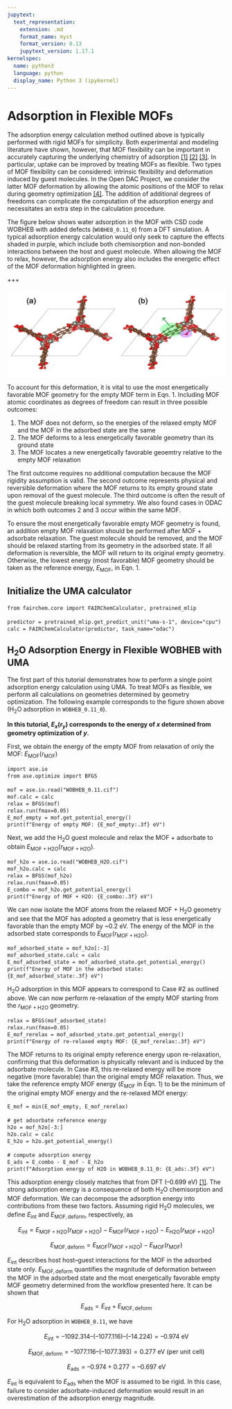 ```yaml
---
jupytext:
  text_representation:
    extension: .md
    format_name: myst
    format_version: 0.13
    jupytext_version: 1.17.1
kernelspec:
  name: python3
  language: python
  display_name: Python 3 (ipykernel)
---
```


Adsorption in Flexible MOFs
======================================================


The adsorption energy calculation method outlined above is typically performed with rigid MOFs for simplicity. Both experimental and modeling literature have shown, however, that MOF flexibility can be important in accurately capturing the underlying chemistry of adsorption [[1]](https://arxiv.org/abs/2506.09256) [[2]](https://pubs.acs.org/doi/10.1021/jacs.7b01688) [[3]](https://www.nature.com/articles/nature15732). In particular, uptake can be improved by treating MOFs as flexible. Two types of MOF flexibility can be considered: intrinsic flexibility and deformation induced by guest molecules. In the Open DAC Project, we consider the latter MOF deformation by allowing the atomic positions of the MOF to relax during geometry optimization [[4]](https://pubs.acs.org/doi/10.1021/acscentsci.3c01629). The addition of additional degrees of freedoms can complicate the computation of the adsorption energy and necessitates an extra step in the calculation procedure.

The figure below shows water adsorption in the MOF with CSD code WOBHEB with added defects (`WOBHEB_0.11_0`) from a DFT simulation. A typical adsorption energy calculation would only seek to capture the effects shaded in purple, which include both chemisorption and non-bonded interactions between the host and guest molecule. When allowing the MOF to relax, however, the adsorption energy also includes the energetic effect of the MOF deformation highlighted in green.

+++

![](./WOBHEB_flexible.png)

To account for this deformation, it is vital to use the most energetically favorable MOF geometry for the empty MOF term in Eqn. 1. Including MOF atomic coordinates as degrees of freedom can result in three possible outcomes:

1. The MOF does not deform, so the energies of the relaxed empty MOF and the MOF in the adsorbed state are the same
2. The MOF deforms to a less energetically favorable geometry than its ground state
3. The MOF locates a new energetically favorable geoemtry relative to the empty MOF relaxation

The first outcome requires no additional computation because the MOF rigidity assumption is valid. The second outcome represents physical and reversible deformation where the MOF returns to its empty ground state upon removal of the guest molecule. The third outcome is often the result of the guest molecule breaking local symmetry. We also found cases in ODAC in which both outcomes 2 and 3 occur within the same MOF.

To ensure the most energetically favorable empty MOF geometry is found, an addition empty MOF relaxation should be performed after MOF + adsorbate relaxation. The guest molecule should be removed, and the MOF should be relaxed starting from its geometry in the adsorbed state. If all deformation is reversible, the MOF will return to its original empty geometry. Otherwise, the lowest energy (most favorable) MOF geometry should be taken as the reference energy, $E_{\mathrm{MOF}}$, in Eqn. 1.

## Initialize the UMA calculator


```{code-cell}
from fairchem.core import FAIRChemCalculator, pretrained_mlip

predictor = pretrained_mlip.get_predict_unit("uma-s-1", device="cpu")
calc = FAIRChemCalculator(predictor, task_name="odac")
```

## H<sub>2</sub>O Adsorption Energy in Flexible WOBHEB with UMA

The first part of this tutorial demonstrates how to perform a single point adsorption energy calculation using UMA. To treat MOFs as flexible, we perform all calculations on geometries determined by geometry optimization. The following example corresponds to the figure shown above (H<sub>2</sub>O adsorption in `WOBHEB_0.11_0`).

**In this tutorial, $E_{x}(r_{y})$ corresponds to the energy of $x$ determined from geometry optimization of $y$.**

First, we obtain the energy of the empty MOF from relaxation of only the MOF: $E_{\mathrm{MOF}}(r_{\mathrm{MOF}})$

```{code-cell}
import ase.io
from ase.optimize import BFGS

mof = ase.io.read("WOBHEB_0.11.cif")
mof.calc = calc
relax = BFGS(mof)
relax.run(fmax=0.05)
E_mof_empty = mof.get_potential_energy()
print(f"Energy of empty MOF: {E_mof_empty:.3f} eV")
```

Next, we add the H<sub>2</sub>O guest molecule and relax the MOF + adsorbate to obtain $E_{\mathrm{MOF+H2O}}(r_{\mathrm{MOF+H2O}})$.

```{code-cell}
mof_h2o = ase.io.read("WOBHEB_H2O.cif")
mof_h2o.calc = calc
relax = BFGS(mof_h2o)
relax.run(fmax=0.05)
E_combo = mof_h2o.get_potential_energy()
print(f"Energy of MOF + H2O: {E_combo:.3f} eV")
```

We can now isolate the MOF atoms from the relaxed MOF + H<sub>2</sub>O geometry and see that the MOF has adopted a geometry that is less energetically favorable than the empty MOF by ~0.2 eV. The energy of the MOF in the adsorbed state corresponds to $E_{\mathrm{MOF}}(r_{\mathrm{MOF+H2O}})$.

```{code-cell}
mof_adsorbed_state = mof_h2o[:-3]
mof_adsorbed_state.calc = calc
E_mof_adsorbed_state = mof_adsorbed_state.get_potential_energy()
print(f"Energy of MOF in the adsorbed state: {E_mof_adsorbed_state:.3f} eV")
```

H<sub>2</sub>O adsorption in this MOF appears to correspond to Case #2 as outlined above. We can now perform re-relaxation of the empty MOF starting from the $r_{\mathrm{MOF+H2O}}$ geometry.

```{code-cell}
relax = BFGS(mof_adsorbed_state)
relax.run(fmax=0.05)
E_mof_rerelax = mof_adsorbed_state.get_potential_energy()
print(f"Energy of re-relaxed empty MOF: {E_mof_rerelax:.3f} eV")
```

The MOF returns to its original empty reference energy upon re-relaxation, confirming that this deformation is physically relevant and is induced by the adsorbate molecule. In Case #3, this re-relaxed energy will be more negative (more favorable) than the original empty MOF relaxation. Thus, we take the reference empty MOF energy ($E_{\mathrm{MOF}}$ in Eqn. 1) to be the minimum of the original empty MOF energy and the re-relaxed MOf energy:

```{code-cell}
E_mof = min(E_mof_empty, E_mof_rerelax)

# get adsorbate reference energy
h2o = mof_h2o[-3:]
h2o.calc = calc
E_h2o = h2o.get_potential_energy()

# compute adsorption energy
E_ads = E_combo - E_mof - E_h2o
print(f"Adsorption energy of H2O in WOBHEB_0.11_0: {E_ads:.3f} eV")
```

This adsorption energy closely matches that from DFT (–0.699 eV) [[1]](https://arxiv.org/abs/2506.09256). The strong adsorption energy is a consequence of both H<sub>2</sub>O chemisorption and MOF deformation. We can decompose the adsorption energy into contributions from these two factors. Assuming rigid H<sub>2</sub>O molecules, we define $E_{\mathrm{int}}$ and $E_{\mathrm{MOF,deform}}$, respectively, as

$$ E_{\mathrm{int}} = E_{\mathrm{MOF+H2O}}(r_{\mathrm{MOF+H2O}}) - E_{\mathrm{MOF}}(r_{\mathrm{MOF+H2O}}) - E_{\mathrm{H2O}}(r_{\mathrm{MOF+H2O}}) \tag{2}$$

$$ E_{\mathrm{MOF,deform}} = E_{\mathrm{MOF}}(r_{\mathrm{MOF+H2O}}) - E_{\mathrm{MOF}}(r_{\mathrm{MOF}}) \tag{3}$$

$E_{\mathrm{int}}$ describes host host–guest interactions for the MOF in the adsorbed state only. $E_{\mathrm{MOF,deform}}$ quantifies the magnitude of deformation between the MOF in the adsorbed state and the most energetically favorable empty MOF geometry determined from the workflow presented here. It can be shown that

$$ E_{\mathrm{ads}} = E_{\mathrm{int}} + E_{\mathrm{MOF,deform}} \tag{4}$$

For H<sub>2</sub>O adsorption in `WOBHEB_0.11`, we have

$$ E_{\mathrm{int}} = –1092.314 – (–1077.116) – (–14.224) =  –0.974 \text{ eV}$$

$$ E_{\mathrm{MOF,deform}} = –1077.116 – (–1077.393) =  0.277 \text{ eV} \text{   (per unit cell)}$$

$$ E_{\mathrm{ads}} = –0.974 + 0.277 = –0.697 \text{ eV}$$

$E_{\mathrm{int}}$ is equivalent to $E_{\mathrm{ads}}$ when the MOF is assumed to be rigid. In this case, failure to consider adsorbate-induced deformation would result in an overestimation of the adsorption energy magnitude.
